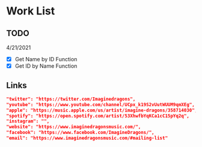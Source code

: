 # Work List

## TODO

4/21/2021

- [X] Get Name by ID Function
- [X] Get ID by Name Function

## Links

```json
"twitter": "https://twitter.com/Imaginedragons",
"youtube": "https://www.youtube.com/channel/UCpx_k19S2vUutWUUM9qmXEg",
"apple": "https://music.apple.com/us/artist/imagine-dragons/358714030",
"spotify": "https://open.spotify.com/artist/53XhwfbYqKCa1cC15pYq2q",
"instagram": "",
"website": "https://www.imaginedragonsmusic.com/",
"facebook": "https://www.facebook.com/ImagineDragons/",
"email": "https://www.imaginedragonsmusic.com/#mailing-list"
```
